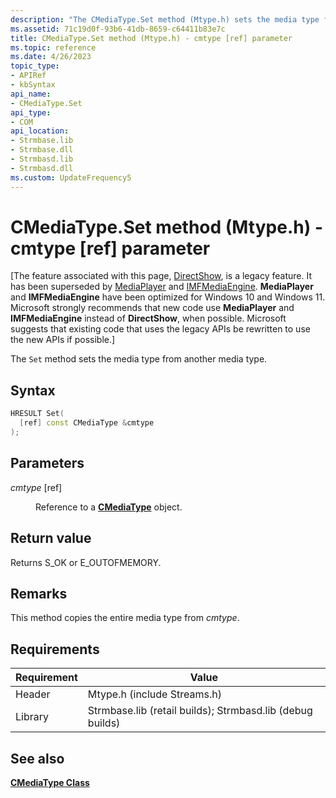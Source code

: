 ```yaml
---
description: "The CMediaType.Set method (Mtype.h) sets the media type from another media type. The method uses the 'cmtype' parameter."
ms.assetid: 71c19d0f-93b6-41db-8659-c64411b83e7c
title: CMediaType.Set method (Mtype.h) - cmtype [ref] parameter
ms.topic: reference
ms.date: 4/26/2023
topic_type: 
- APIRef
- kbSyntax
api_name: 
- CMediaType.Set
api_type: 
- COM
api_location: 
- Strmbase.lib
- Strmbase.dll
- Strmbasd.lib
- Strmbasd.dll
ms.custom: UpdateFrequency5
---
```


# CMediaType.Set method (Mtype.h) - cmtype [ref] parameter

\[The feature associated with this page, [DirectShow](/windows/win32/directshow/directshow), is a legacy feature. It has been superseded by [MediaPlayer](/uwp/api/Windows.Media.Playback.MediaPlayer) and [IMFMediaEngine](/windows/win32/api/mfmediaengine/nn-mfmediaengine-imfmediaengine). **MediaPlayer** and **IMFMediaEngine** have been optimized for Windows 10 and Windows 11. Microsoft strongly recommends that new code use **MediaPlayer** and **IMFMediaEngine** instead of **DirectShow**, when possible. Microsoft suggests that existing code that uses the legacy APIs be rewritten to use the new APIs if possible.\]

The `Set` method sets the media type from another media type.

## Syntax


```C++
HRESULT Set(
  [ref] const CMediaType &cmtype
);
```



## Parameters

<dl> <dt>

*cmtype* \[ref\]
</dt> <dd>

Reference to a [**CMediaType**](cmediatype.md) object.

</dd> </dl>

## Return value

Returns S\_OK or E\_OUTOFMEMORY.

## Remarks

This method copies the entire media type from *cmtype*.

## Requirements

| Requirement                   | Value                                                                                                                                                                                           |
|--------------------|--------------------------------------------------------------------------------------------------------------------------------------------------------------------------------------------|
| Header  | Mtype.h (include Streams.h)                                                                                     |
| Library | Strmbase.lib (retail builds); Strmbasd.lib (debug builds) |

## See also

<dl> <dt>

[**CMediaType Class**](cmediatype.md)
</dt> </dl>

 

 




